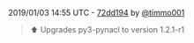 2019/01/03 14:55 UTC - [72dd194](https://github.com/hassio-addons/addon-matrix/commit/72dd1944960758ccb36cc4f4c61bf286acc56589) by [@timmo001](https://github.com/timmo001)
> :arrow_up: Upgrades py3-pynacl to version 1.2.1-r1 

